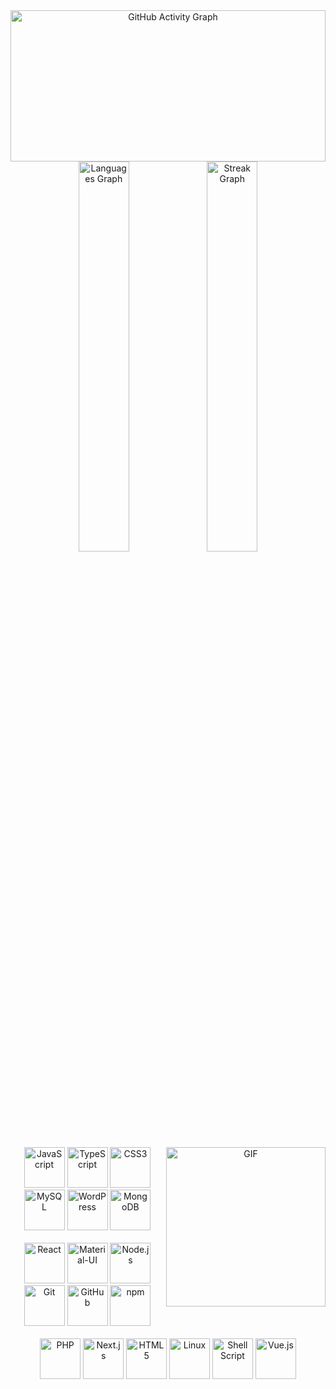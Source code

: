 <div align="center">
  <!-- GitHub Profile Views -->
<!--   <a href="https://komarev.com/ghpvc/?username=rukshan-thilakarathna&label=Profile%20views&color=0e75b6&style=flat">
    <img src="https://komarev.com/ghpvc/?username=rukshan-thilakarathna&label=Profile%20views&color=0e75b6&style=flat" alt="Profile views">
  </a> -->
  
  <!-- GitHub Activity Graph -->

  
<img width="100%" src="https://github-readme-activity-graph.vercel.app/graph?username=rukshan-thilakarathna&radius=16&theme=gruvbox&area=true&order=5&hide_border=true&hide_title=true" height="242" alt="GitHub Activity Graph">
<br>
  
<!-- Most Used Languages and Streak Stats -->
  <div>
<img width="40%" src="https://github-readme-stats.vercel.app/api/top-langs?username=rukshan-thilakarathna&locale=en&hide_title=true&layout=compact&card_width=320&langs_count=5&theme=gruvbox&hide_border=true&order=2" alt="Languages Graph">
      <img width="40%" src="https://streak-stats.demolab.com?user=madhukazz&locale=en&mode=daily&theme=gruvbox&hide_border=true&border_radius=5&order=3" alt="Streak Graph">
  </div>

  <!-- Icons for Technologies -->
  <br>
  <a target="_blank" align="center">
      <img align="right" alt="GIF" src="https://github.com/abhisheknaiidu/abhisheknaiidu/blob/master/code.gif?raw=true" style="    max-width: 398px;
    height: 255px;
    display: inline-block;
    border-radius: 0;" />
  </a>
  <div>
      <img src="https://cdn.jsdelivr.net/gh/devicons/devicon/icons/javascript/javascript-original.svg" height="65" alt="JavaScript">
      <img src="https://cdn.jsdelivr.net/gh/devicons/devicon/icons/typescript/typescript-original.svg" height="65" alt="TypeScript">
      <img src="https://cdn.jsdelivr.net/gh/devicons/devicon/icons/css3/css3-original.svg" height="65" alt="CSS3">
      <img src="https://cdn.jsdelivr.net/gh/devicons/devicon/icons/mysql/mysql-original.svg" height="65" alt="MySQL">
      <img src="https://cdn.jsdelivr.net/gh/devicons/devicon/icons/wordpress/wordpress-original.svg" height="65" alt="WordPress">
      <img src="https://cdn.jsdelivr.net/gh/devicons/devicon/icons/mongodb/mongodb-original.svg" height="65" alt="MongoDB">
  </div>
  <br>
  <div>
      <img src="https://cdn.jsdelivr.net/gh/devicons/devicon/icons/react/react-original.svg" height="65" alt="React">
      <img src="https://cdn.jsdelivr.net/gh/devicons/devicon/icons/materialui/materialui-original.svg" height="65" alt="Material-UI">
      <img src="https://cdn.jsdelivr.net/gh/devicons/devicon/icons/nodejs/nodejs-original.svg" height="65" alt="Node.js">
      <img src="https://cdn.jsdelivr.net/gh/devicons/devicon/icons/git/git-original.svg" height="65" alt="Git">
      <img src="https://cdn.jsdelivr.net/gh/devicons/devicon/icons/github/github-original.svg" height="65" alt="GitHub">
      <img src="https://cdn.jsdelivr.net/gh/devicons/devicon/icons/npm/npm-original-wordmark.svg" height="65" alt="npm">
  </div>
  <br>
  <div>
      <img src="https://cdn.jsdelivr.net/gh/devicons/devicon/icons/php/php-original.svg" height="65" alt="PHP">
      <img src="https://cdn.jsdelivr.net/gh/devicons/devicon/icons/nextjs/nextjs-original.svg" height="65" alt="Next.js">
      <img src="https://cdn.jsdelivr.net/gh/devicons/devicon/icons/html5/html5-original.svg" height="65" alt="HTML5">
      <img src="https://cdn.jsdelivr.net/gh/devicons/devicon/icons/linux/linux-original.svg" height="65" alt="Linux">
      <img src="https://cdn.jsdelivr.net/gh/devicons/devicon/icons/bash/bash-original.svg" height="65" alt="Shell Script">
      <img src="https://cdn.jsdelivr.net/gh/devicons/devicon/icons/vuejs/vuejs-original.svg" height="65" alt="Vue.js">
  </div>
</div>



